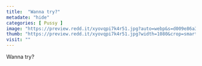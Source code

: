 ```yaml
---
title:  "Wanna try?"
metadate: "hide"
categories: [ Pussy ]
image: "https://preview.redd.it/xyovqpi7k4r51.jpg?auto=webp&s=d009e86a3587f0eba6b032efdf03f8dcfa2744b8"
thumb: "https://preview.redd.it/xyovqpi7k4r51.jpg?width=1080&crop=smart&auto=webp&s=c44e2d4e4daf8355a664de44cc50dd3bbb191bb2"
visit: ""
---
```

Wanna try?
